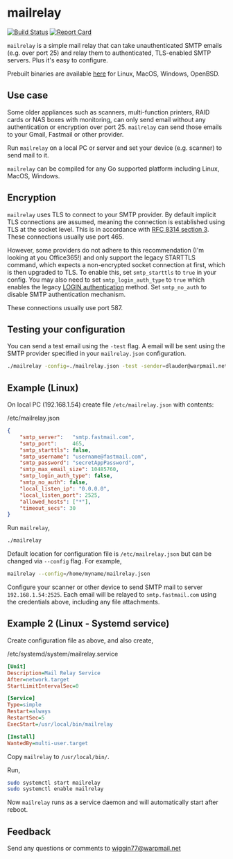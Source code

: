 # mailrelay

[![Build Status](https://travis-ci.org/wiggin77/mailrelay.svg?branch=master)](https://travis-ci.org/wiggin77/mailrelay)
[![Report Card](https://goreportcard.com/badge/github.com/wiggin77/mailrelay)](https://goreportcard.com/report/github.com/wiggin77/mailrelay)

`mailrelay` is a simple mail relay that can take unauthenticated SMTP emails (e.g. over port 25) and relay them to authenticated, TLS-enabled SMTP servers. Plus it's easy to configure.

Prebuilt binaries are available [here](https://github.com/wiggin77/mailrelay/releases/latest) for Linux, MacOS, Windows, OpenBSD.

## Use case

Some older appliances such as scanners, multi-function printers, RAID cards or NAS boxes with monitoring, can only send email without any authentication or encryption over port 25. `mailrelay` can send those emails to your Gmail, Fastmail or other provider.

Run `mailrelay` on a local PC or server and set your device (e.g. scanner) to send mail to it.

`mailrelay` can be compiled for any Go supported platform including Linux, MacOS, Windows.

## Encryption

`mailrelay` uses TLS to connect to your SMTP provider. By default implicit TLS connections are assumed, meaning the connection is established
using TLS at the socket level. This is in accordance with [RFC 8314 section 3](https://tools.ietf.org/html/rfc8314#section-3). These connections usually use port 465.

However, some providers do not adhere to this recommendation (I'm looking at you Office365!) and only support the legacy STARTTLS command, which expects a non-encrypted socket connection at first, which is then upgraded to TLS. To enable this, set `smtp_starttls` to `true` in your config. You may also need to set `smtp_login_auth_type` to `true` which enables the legacy [LOGIN authentication](https://www.ietf.org/archive/id/draft-murchison-sasl-login-00.txt) method.
Set `smtp_no_auth` to disable SMTP authentication mechanism.

These connections usually use port 587.

## Testing your configuration

You can send a test email using the `-test` flag. A email will be sent using the SMTP provider specified in your `mailrelay.json` configuration.

```bash
./mailrelay -config=./mailrelay.json -test -sender=dlauder@warpmail.net -rcpt=ender.wiggin@warpmail.net
```

## Example (Linux)

On local PC (192.168.1.54) create file `/etc/mailrelay.json` with contents:

/etc/mailrelay.json

```json
{
    "smtp_server":   "smtp.fastmail.com",
    "smtp_port":     465,
    "smtp_starttls": false,
    "smtp_username": "username@fastmail.com",
    "smtp_password": "secretAppPassword",
    "smtp_max_email_size": 10485760,
    "smtp_login_auth_type": false,
    "smtp_no_auth": false,
    "local_listen_ip": "0.0.0.0",
    "local_listen_port": 2525,
    "allowed_hosts": ["*"],
    "timeout_secs": 30
}
```

Run `mailrelay`,

```Bash
./mailrelay
```

Default location for configuration file is `/etc/mailrelay.json` but can be changed via `--config` flag. For example,

```bash
mailrelay --config=/home/myname/mailrelay.json
```

Configure your scanner or other device to send SMTP mail to server `192.168.1.54:2525`. Each email will be relayed to `smtp.fastmail.com` using the credentials above, including any file attachments.

## Example 2 (Linux - Systemd service)

Create configuration file as above, and also create,

/etc/systemd/system/mailrelay.service

```ini
[Unit]
Description=Mail Relay Service
After=network.target
StartLimitIntervalSec=0

[Service]
Type=simple
Restart=always
RestartSec=5
ExecStart=/usr/local/bin/mailrelay

[Install]
WantedBy=multi-user.target
```

Copy `mailrelay` to `/usr/local/bin/`.

Run,

```Bash
sudo systemctl start mailrelay
sudo systemctl enable mailrelay
```

Now `mailrelay` runs as a service daemon and will automatically start after reboot.

## Feedback

Send any questions or comments to wiggin77@warpmail.net
